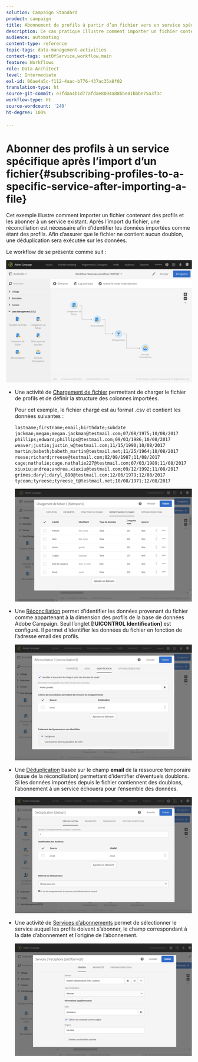 ```yaml
---
solution: Campaign Standard
product: campaign
title: Abonnement de profils à partir d’un fichier vers un service spécifique
description: Ce cas pratique illustre comment importer un fichier contenant des profils et les abonner à un service existant.
audience: automating
content-type: reference
topic-tags: data-management-activities
context-tags: setOfService,workflow,main
feature: Workflows
role: Data Architect
level: Intermediate
exl-id: 06ae4a5c-f112-4aac-b776-437ac35a8f02
translation-type: ht
source-git-commit: e7fdaa4b1d77afdae8004a88bbe41bbbe75a3f3c
workflow-type: ht
source-wordcount: '240'
ht-degree: 100%

---
```


# Abonner des profils à un service spécifique après l’import d’un fichier{#subscribing-profiles-to-a-specific-service-after-importing-a-file}

Cet exemple illustre comment importer un fichier contenant des profils et les abonner à un service existant. Après l’import du fichier, une réconciliation est nécessaire afin d’identifier les données importées comme étant des profils. Afin d’assurer que le fichier ne contient aucun doublon, une déduplication sera exécutée sur les données.

Le workflow de se présente comme suit :

![](assets/subscription_activity_example1.png)

* Une activité de [Chargement de fichier](../../automating/using/load-file.md) permettant de charger le fichier de profils et de définir la structure des colonnes importées.

   Pour cet exemple, le fichier chargé est au format .csv et contient les données suivantes :

   ```
   lastname;firstname;email;birthdate;subdate
   jackman;megan;megan.jackman@testmail.com;07/08/1975;10/08/2017
   phillips;edward;phillips@testmail.com;09/03/1986;10/08/2017
   weaver;justin;justin_w@testmail.com;11/15/1990;10/08/2017
   martin;babeth;babeth_martin@testmail.net;11/25/1964;10/08/2017
   reese;richard;rreese@testmail.com;02/08/1987;11/08/2017
   cage;nathalie;cage.nathalie227@testmail.com;07/03/1989;11/08/2017
   xiuxiu;andrea;andrea.xiuxiu@testmail.com;09/12/1992;11/08/2017
   grimes;daryl;daryl_890@testmail.com;12/06/1979;12/08/2017
   tycoon;tyreese;tyreese_t@testmail.net;10/08/1971;12/08/2017
   ```

   ![](assets/subscription_activity_example2.png)

* Une [Réconciliation](../../automating/using/reconciliation.md) permet d’identifier les données provenant du fichier comme appartenant à la dimension des profils de la base de données Adobe Campaign. Seul l’onglet **[!UICONTROL Identification]** est configuré. Il permet d’identifier les données du fichier en fonction de l’adresse email des profils.

   ![](assets/subscription_activity_example3.png)

* Une [Déduplication](../../automating/using/deduplication.md) basée sur le champ **email** de la ressource temporaire (issue de la réconciliation) permettant d’identifier d’éventuels doublons. Si les données importées depuis le fichier contiennent des doublons, l’abonnement à un service échouera pour l’ensemble des données.

   ![](assets/subscription_activity_example5.png)

* Une activité de [Services d’abonnements](../../automating/using/subscription-services.md) permet de sélectionner le service auquel les profils doivent s’abonner, le champ correspondant à la date d’abonnement et l’origine de l’abonnement.

   ![](assets/subscription_activity_example4.png)

